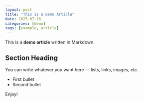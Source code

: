 ```yaml
---
layout: post
title: "This Is a Demo Article"
date: 2025-07-16
categories: [demo]
tags: [example, article]
---
```


This is a **demo article** written in Markdown.

## Section Heading

You can write whatever you want here — lists, links, images, etc.

- First bullet
- Second bullet

Enjoy!
